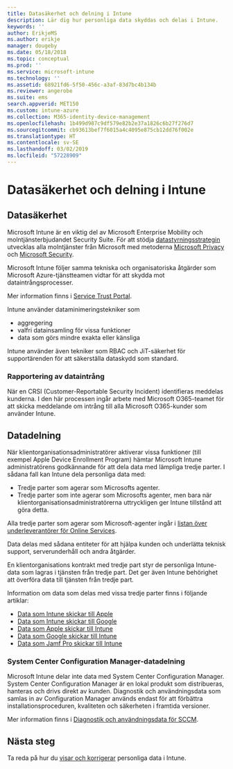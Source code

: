 ```yaml
---
title: Datasäkerhet och delning i Intune
description: Lär dig hur personliga data skyddas och delas i Intune.
keywords: ''
author: ErikjeMS
ms.author: erikje
manager: dougeby
ms.date: 05/18/2018
ms.topic: conceptual
ms.prod: ''
ms.service: microsoft-intune
ms.technology: ''
ms.assetid: 68921fd6-5f50-456c-a3af-83d7bc4b134b
ms.reviewer: angerobe
ms.suite: ems
search.appverid: MET150
ms.custom: intune-azure
ms.collection: M365-identity-device-management
ms.openlocfilehash: 1b499d987c9df579e82b2e37a1826c6b27f276d7
ms.sourcegitcommit: cb93613bef7f6015a4c4095e875cb12dd76f002e
ms.translationtype: HT
ms.contentlocale: sv-SE
ms.lasthandoff: 03/02/2019
ms.locfileid: "57228909"
---
```

# <a name="data-security-and-sharing-in-intune"></a>Datasäkerhet och delning i Intune


## <a name="data-security"></a>Datasäkerhet

Microsoft Intune är en viktig del av Microsoft Enterprise Mobility och molntjänsterbjudandet Security Suite. För att stödja [datastyrningsstrategin](https://www.microsoft.com/en-us/TrustCenter/Security/default.aspx) utvecklas alla molntjänster från Microsoft med metoderna [Microsoft Privacy](https://www.microsoft.com/en-us/trustcenter/privacy) och [Microsoft Security](https://www.microsoft.com/en-us/trustcenter/security/).  

Microsoft Intune följer samma tekniska och organisatoriska åtgärder som Microsoft Azure-tjänstteamen vidtar för att skydda mot dataintrångsprocesser.

Mer information finns i [Service Trust Portal](https://www.microsoft.com/en-us/TrustCenter/stp).

Intune använder dataminimeringstekniker som

- aggregering
- valfri datainsamling för vissa funktioner
- data som görs mindre exakta eller känsliga

Intune använder även tekniker som RBAC och JiT-säkerhet för supportärenden för att säkerställa dataskydd som standard. 

### <a name="data-breach-reporting"></a>Rapportering av dataintrång

När en CRSI (Customer-Reportable Security Incident) identifieras meddelas kunderna. I den här processen ingår arbete med Microsoft O365-teamet för att skicka meddelande om intrång till alla Microsoft O365-kunder som använder Intune.

## <a name="data-sharing"></a>Datadelning

När klientorganisationsadministratörer aktiverar vissa funktioner (till exempel Apple Device Enrollment Program) hämtar Microsoft Intune administratörens godkännande för att dela data med lämpliga tredje parter. I sådana fall kan Intune dela personliga data med:

- Tredje parter som agerar som Microsofts agenter.
- Tredje parter som inte agerar som Microsofts agenter, men bara när klientorganisationsadministratörerna uttryckligen ger Intune tillstånd att göra detta.

Alla tredje parter som agerar som Microsoft-agenter ingår i [listan över underleverantörer för Online Services](https://aka.ms/Online_Serv_Subcontractor_List).

Data delas med sådana entiteter för att hjälpa kunden och underlätta teknisk support, serverunderhåll och andra åtgärder.

En klientorganisations kontrakt med tredje part styr de personliga Intune-data som lagras i tjänsten från tredje part. Det ger även Intune behörighet att överföra data till tjänsten från tredje part.  

Information om data som delas med vissa tredje parter finns i följande artiklar:
- [Data som Intune skickar till Apple](data-intune-sends-to-apple.md)
- [Data som Intune skickar till Google](data-intune-sends-to-google.md)
- [Data som Apple skickar till Intune](data-apple-sends-to-intune.md)
- [Data som Google skickar till Intune](data-google-sends-to-intune.md)
- [Data som Jamf Pro skickar till Intune](data-jamf-sends-to-intune.md)

### <a name="system-center-configuration-manager-data-sharing"></a>System Center Configuration Manager-datadelning

Microsoft Intune delar inte data med System Center Configuration Manager. System Center Configuration Manager är en lokal produkt som distribueras, hanteras och drivs direkt av kunden. Diagnostik och användningsdata som samlas in av Configuration Manager används endast för att förbättra installationsproceduren, kvaliteten och säkerheten i framtida versioner.

Mer information finns i [Diagnostik och användningsdata för SCCM](https://docs.microsoft.com/sccm/core/plan-design/diagnostics/diagnostics-and-usage-data.md). 


## <a name="next-steps"></a>Nästa steg

Ta reda på hur du [visar och korrigerar](privacy-data-view-correct.md) personliga data i Intune.
